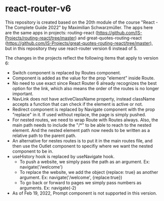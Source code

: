 # react-router-v6
This repository is created based on the 20th module of the course "React - The Complete Guide 2022" by Maximilian Schwarzmüller. The apps here are the same apps in projects: routing-react (https://github.com/IS-Projects/routing-react/tree/master) and great-quotes-routing-react (https://github.com/IS-Projects/great-quotes-routing-react/tree/master), but in this repository they use react-router version 6 instead of 5.

The changes in the projects reflect the following items that apply to version 6:

- Switch component is replaced by Routes component.
- Component is added as the value for the prop "element" inside Route.
- No need to use exact since React Router 6 already recognizes the best option for the link, which also means the order of the routes is no longer important.
- NavLink does not have activeClassName property, instead className accepts a function that can check if the element is active or not.
- Redirect component is replaced by Navigate component with the prop "replace" in it. If used without replace, the page is simply pushed.
- For nested routes, we need to wrap Route with Routes always. Also, the main path needs to include the "/*" to be able to reach to the nested element. And the nested element path now needs to be written as a relative path to the parent path.
- An alternative for nestes routes is to put it in the main routes file, and then use the Outlet component to specifiy where we want the nested component to be in.
- useHistory hook is replaced by useNavigate hook. 
	- To push a website, we simply pass the path as an argument. Ex: navigate('/welcome')
	- To replace the website, we add the object {replace: true} as another argument. 	Ex: navigate('/welcome', {replace:true}) 
	- To go back or forward to pages we simply pass numbers as arguments. Ex: navigate(-2)
- As of Feb 19, 2022, Prompt component is not supported in this version.
